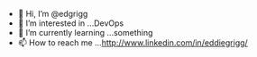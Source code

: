 - 👋 Hi, I’m @edgrigg
- 👀 I’m interested in ...DevOps
- 🌱 I’m currently learning ...something
- 📫 How to reach me ...http://www.linkedin.com/in/eddiegrigg/

<!---
edgrigg/edgrigg is a ✨ special ✨ repository because its `README.md` (this file) appears on your GitHub profile.
You can click the Preview link to take a look at your changes.
--->
